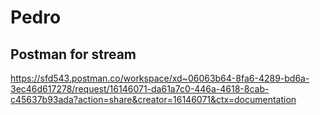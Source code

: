 # Pedro
## Postman for stream
https://sfd543.postman.co/workspace/xd~06063b64-8fa6-4289-bd6a-3ec46d617278/request/16146071-da61a7c0-446a-4618-8cab-c45637b93ada?action=share&creator=16146071&ctx=documentation
